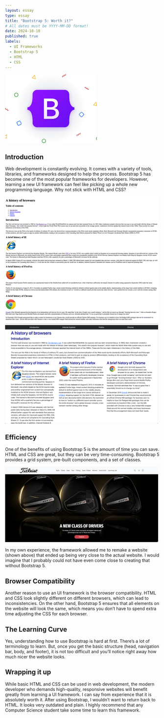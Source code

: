 ```yaml
---
layout: essay
type: essay
title: "Bootstrap 5: Worth it?"
# All dates must be YYYY-MM-DD format!
date: 2024-10-10
published: true
labels:
  - UI Frameworks
  - Bootstrap 5
  - HTML
  - CSS
---
```

<img width = "300px" class="rounded float-start pe-4" src="../img/bootstrap-5.png">

## Introduction

Web development is constantly evolving. It comes with a variety of tools, libraries, and frameworks designed to help the process. Bootstrap 5 has become one of the most popular frameworks for developers. However, learning a new UI framework can feel like picking up a whole new programming language. Why not stick with HTML and CSS?

<img width = "500px" class="rounded float-start pe-4" src="../img/browserhistory1.png"> <img width = "500px" class="rounded float-start pe-4" src="../img/browserhistory.png">


## Efficiency

One of the benefits of using Bootstrap 5 is the amount of time you can save. HTML and CSS are great, but they can be very time-consuming. Bootstrap 5 provides a grid system, pre-built components, and a set of classes.

<img width = "500px" class="rounded float-start pe-4" src="../img/titleist.png">

In my own experience, the framework allowed me to remake a website (shown above) that ended up being very close to the actual website. I would imagine that I probably could not have even come close to creating that without Bootstrap 5. 

## Browser Compatibility 

Another reason to use an UI framework is the browser compatibility. HTML and CSS look slightly different on different browsers, which can lead to inconsistencies. On the other hand, Bootstrap 5 ensures that all elements on the website will look the same, which means you don’t have to spend extra time adjusting the CSS for each browser.

## The Learning Curve

Yes, understanding how to use Bootstrap is hard at first. There’s a lot of terminology to learn. But, once you get the basic structure (head, navigation bar, body, and footer), it is not too difficult and you’ll notice right away how much nicer the website looks.

## Wrapping it up

While basic HTML and CSS can be used in web development, the modern developer who demands high-quality, responsive websites will benefit greatly from learning a UI framework. I can say from experience that it is absolutely worth it. After using Bootstrap, I wouldn’t want to return back to HTML. It looks very outdated and plain. I highly recommend that any Computer Science student take some time to learn this framework.

 



